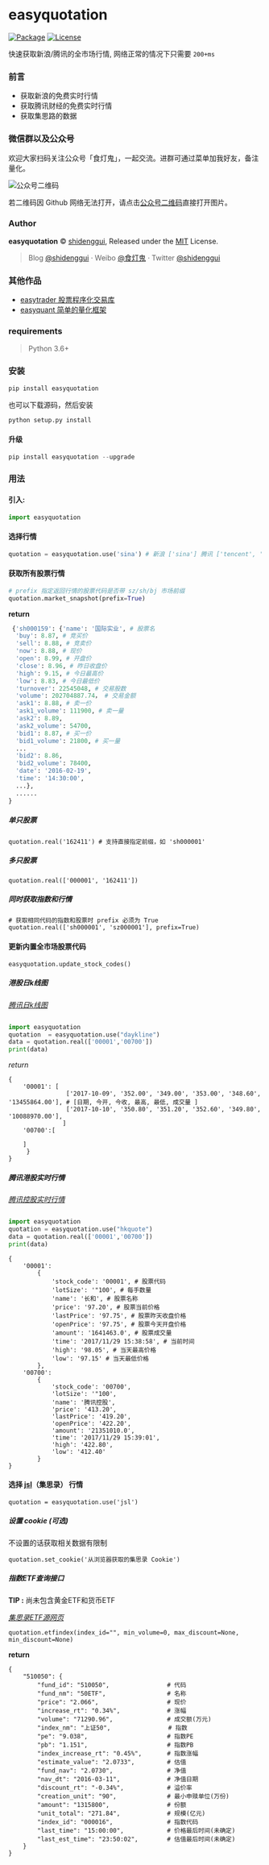 # easyquotation

[![Package](https://img.shields.io/pypi/v/easyquotation.svg)](https://pypi.python.org/pypi/easyquotation)
[![License](https://img.shields.io/github/license/shidenggui/easyquotation.svg)](https://github.com/shidenggui/easyquotation/blob/master/LICENSE)


快速获取新浪/腾讯的全市场行情, 网络正常的情况下只需要 `200+ms`

### 前言
* 获取新浪的免费实时行情
* 获取腾讯财经的免费实时行情
* 获取集思路的数据

### 微信群以及公众号

欢迎大家扫码关注公众号「食灯鬼」，一起交流。进群可通过菜单加我好友，备注量化。

![公众号二维码](https://gitee.com/shidenggui/assets/raw/master/uPic/mp-qr.png)

若二维码因 Github 网络无法打开，请点击[公众号二维码](https://gitee.com/shidenggui/assets/raw/master/uPic/mp-qr.png)直接打开图片。

### Author

**easyquotation** © [shidenggui](https://github.com/shidenggui), Released under the [MIT](./LICENSE) License.<br>

> Blog [@shidenggui](https://shidenggui.com) · Weibo [@食灯鬼](https://www.weibo.com/u/1651274491) · Twitter [@shidenggui](https://twitter.com/shidenggui)
>


### 其他作品

* [easytrader 股票程序化交易库](https://github.com/shidenggui/easytrader)
* [easyquant 简单的量化框架](https://github.com/shidenggui/easyqutant)

### requirements

> Python 3.6+
 
### 安装

```python
pip install easyquotation
```

也可以下载源码，然后安装

```python
python setup.py install
```

#### 升级

```python
pip install easyquotation --upgrade
```

### 用法

#### 引入:

```python
import easyquotation
```

#### 选择行情

```python
quotation = easyquotation.use('sina') # 新浪 ['sina'] 腾讯 ['tencent', 'qq'] 
```

#### 获取所有股票行情

```python
# prefix 指定返回行情的股票代码是否带 sz/sh/bj 市场前缀
quotation.market_snapshot(prefix=True) 
```

**return**

```python
 {'sh000159': {'name': '国际实业', # 股票名
  'buy': 8.87, # 竞买价
  'sell': 8.88, # 竞卖价
  'now': 8.88, # 现价
  'open': 8.99, # 开盘价
  'close': 8.96, # 昨日收盘价
  'high': 9.15, # 今日最高价
  'low': 8.83, # 今日最低价
  'turnover': 22545048, # 交易股数
  'volume': 202704887.74， # 交易金额
  'ask1': 8.88, # 卖一价
  'ask1_volume': 111900, # 卖一量
  'ask2': 8.89,
  'ask2_volume': 54700,
  'bid1': 8.87, # 买一价
  'bid1_volume': 21800, # 买一量
  ...
  'bid2': 8.86, 
  'bid2_volume': 78400,
  'date': '2016-02-19',
  'time': '14:30:00',
  ...},
  ......
}
```
 
##### 单只股票

```
quotation.real('162411') # 支持直接指定前缀，如 'sh000001'
```

##### 多只股票

```
quotation.real(['000001', '162411']) 
```

##### 同时获取指数和行情
```
# 获取相同代码的指数和股票时 prefix 必须为 True
quotation.real(['sh000001', 'sz000001'], prefix=True)
```

#### 更新内置全市场股票代码

```
easyquotation.update_stock_codes()
```


##### 港股日k线图
*[腾讯日k线图](http://web.ifzq.gtimg.cn/appstock/app/hkfqkline/get?_var=kline_dayqfq&param=hk00700,day,,,350,qfq&r=0.7773272375526847)*

```python

import easyquotation
quotation  = easyquotation.use("daykline")
data = quotation.real(['00001','00700'])
print(data)

```
*return*
```
{
    '00001': [
                ['2017-10-09', '352.00', '349.00', '353.00', '348.60', '13455864.00'], # [日期, 今开, 今收, 最高, 最低, 成交量 ]
                ['2017-10-10', '350.80', '351.20', '352.60', '349.80', '10088970.00'],
               ]
    '00700':[
        
    ]           
     }
}
```

##### 腾讯港股实时行情 
*[腾讯控股实时行情](http://sqt.gtimg.cn/utf8/q=r_hk00700)*
```python

import easyquotation
quotation = easyquotation.use("hkquote")
data = quotation.real(['00001','00700'])
print(data)
```

```
{
    '00001': 
        {
            'stock_code': '00001', # 股票代码
            'lotSize': '"100', # 每手数量
            'name': '长和', # 股票名称
            'price': '97.20', # 股票当前价格
            'lastPrice': '97.75', # 股票昨天收盘价格
            'openPrice': '97.75', # 股票今天开盘价格
            'amount': '1641463.0', # 股票成交量 
            'time': '2017/11/29 15:38:58', # 当前时间
            'high': '98.05', # 当天最高价格
            'low': '97.15' # 当天最低价格
        }, 
    '00700': 
        {
            'stock_code': '00700', 
            'lotSize': '"100',
            'name': '腾讯控股', 
            'price': '413.20', 
            'lastPrice': '419.20', 
            'openPrice': '422.20', 
            'amount': '21351010.0', 
            'time': '2017/11/29 15:39:01', 
            'high': '422.80',
            'low': '412.40'
        }
}
```

#### 选择 [jsl](https://www.jisilu.cn)（集思录） 行情

```
quotation = easyquotation.use('jsl') 
```

##### 设置 cookie (可选)

不设置的话获取相关数据有限制

```
quotation.set_cookie('从浏览器获取的集思录 Cookie')
```


##### 指数ETF查询接口

**TIP :** 尚未包含黄金ETF和货币ETF

*[集思录ETF源网页](https://www.jisilu.cn/data/etf/#tlink_2)*

```
quotation.etfindex(index_id="", min_volume=0, max_discount=None, min_discount=None)
```

**return**

```
{
    "510050": {
        "fund_id": "510050",                # 代码
        "fund_nm": "50ETF",                 # 名称
        "price": "2.066",                   # 现价
        "increase_rt": "0.34%",             # 涨幅
        "volume": "71290.96",               # 成交额(万元)
        "index_nm": "上证50",                # 指数
        "pe": "9.038",                      # 指数PE
        "pb": "1.151",                      # 指数PB
        "index_increase_rt": "0.45%",       # 指数涨幅
        "estimate_value": "2.0733",         # 估值
        "fund_nav": "2.0730",               # 净值
        "nav_dt": "2016-03-11",             # 净值日期
        "discount_rt": "-0.34%",            # 溢价率
        "creation_unit": "90",              # 最小申赎单位(万份)
        "amount": "1315800",                # 份额
        "unit_total": "271.84",             # 规模(亿元)
        "index_id": "000016",               # 指数代码
        "last_time": "15:00:00",            # 价格最后时间(未确定)
        "last_est_time": "23:50:02",        # 估值最后时间(未确定)
    }
}
```

